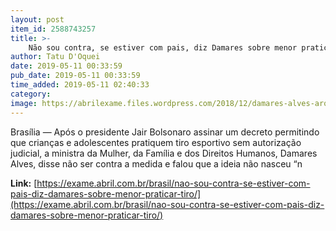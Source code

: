 ```yaml
---
layout: post
item_id: 2588743257
title: >-
    Não sou contra, se estiver com pais, diz Damares sobre menor praticar tiro
author: Tatu D'Oquei
date: 2019-05-11 00:33:59
pub_date: 2019-05-11 00:33:59
time_added: 2019-05-11 02:40:33
category: 
image: https://abrilexame.files.wordpress.com/2018/12/damares-alves-arquivovalter-campanato-foto-da-agc3aancia-brasil.jpg?quality=70&strip=info&w=680&h=453&crop=1
---
```


Brasília — Após o presidente Jair Bolsonaro assinar um decreto permitindo que crianças e adolescentes pratiquem tiro esportivo sem autorização judicial, a ministra da Mulher, da Família e dos Direitos Humanos, Damares Alves, disse não ser contra a medida e falou que a ideia não nasceu “n

**Link:** [https://exame.abril.com.br/brasil/nao-sou-contra-se-estiver-com-pais-diz-damares-sobre-menor-praticar-tiro/](https://exame.abril.com.br/brasil/nao-sou-contra-se-estiver-com-pais-diz-damares-sobre-menor-praticar-tiro/)

